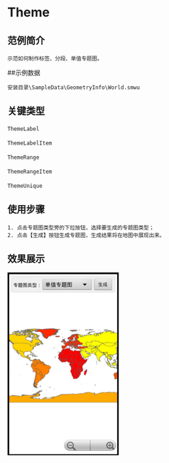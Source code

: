 # Theme

## 范例简介
	示范如何制作标签、分段、单值专题图。

##示例数据

	安装目录\SampleData\GeometryInfo\World.smwu

## 关键类型
	ThemeLabel
		
	ThemeLabelItem
	
	ThemeRange
	
	ThemeRangeItem
	
	ThemeUnique

## 使用步骤

	1. 点击专题图类型旁的下拉按钮，选择要生成的专题图类型；
	2. 点击【生成】按钮生成专题图，生成结果将在地图中展现出来。


## 效果展示

![image](Theme.png)

